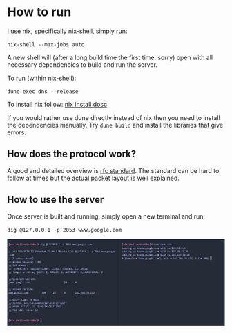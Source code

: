 # How to run

I use nix, specifically nix-shell, simply run:

```console
nix-shell --max-jobs auto
```

A new shell will (after a long build time the first time, sorry) open with all necessary dependencies to build and run the server.

To run (within nix-shell):

```console
dune exec dns --release
```

To install nix follow: [nix install dosc](https://nixos.org/download)

If you would rather use dune directly instead of nix then you need to install the dependencies manually. Try ```dune build``` and install the libraries that give errors.

## How does the protocol work?

A good and detailed overview is [rfc standard](https://www.ietf.org/rfc/rfc1035.txt). The standard can be hard to follow at times but the actual packet layout is well explained.

## How to use the server

Once server is built and running, simply open a new terminal and run:

```console
dig @127.0.0.1 -p 2053 www.google.com
```

![Terminal output](resources/output.png)